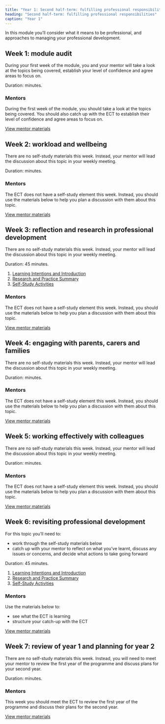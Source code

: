 ```yaml
---
title: "Year 1: Second half-term: fulfilling professional responsibilities"
heading: "Second half-term: fulfilling professional responsibilities"
caption: "Year 1"
---
```


In this module you’ll consider what it means to be professional, and approaches to managing your professional development.

## Week 1: module audit

During your first week of the module, you and your mentor will take a look at the topics being covered, establish your level of confidence and agree areas to focus on.

Duration: minutes.

### Mentors

During the first week of the module, you should take a look at the topics being covered. You should also catch up with the ECT to establish their level of confidence and agree areas to focus on.

[View mentor materials](/ucl/year-1-fulfilling-professional-responsibilities/summer-week-1-mentor-materials)

## Week 2: workload and wellbeing

There are no self-study materials this week. Instead, your mentor will lead the discussion about this topic in your weekly meeting.

Duration: minutes.

### Mentors

The ECT does not have a self-study element this week. Instead, you should use the materials below to help you plan a discussion with them about this topic.

[View mentor materials](/ucl/year-1-fulfilling-professional-responsibilities/summer-week-2-mentor-materials)

## Week 3: reflection and research in professional development

There are no self-study materials this week. Instead, your mentor will lead the discussion about this topic in your weekly meeting.

Duration: 45 minutes.

1. [Learning Intentions and Introduction](/ucl/year-1-fulfilling-professional-responsibilities/summer-week-3-ect-learning-intentions-and-introduction)
2. [Research and Practice Summary](/ucl/year-1-fulfilling-professional-responsibilities/summer-week-3-ect-research-and-practice-summary)
3. [Self-Study Activities](/ucl/year-1-fulfilling-professional-responsibilities/summer-week-3-ect-self-study-activities)

### Mentors

The ECT does not have a self-study element this week. Instead, you should use the materials below to help you plan a discussion with them about this topic.

[View mentor materials](/ucl/year-1-fulfilling-professional-responsibilities/summer-week-3-mentor-materials)

## Week 4: engaging with parents, carers and families

There are no self-study materials this week. Instead, your mentor will lead the discussion about this topic in your weekly meeting.

Duration: minutes.

### Mentors

The ECT does not have a self-study element this week. Instead, you should use the materials below to help you plan a discussion with them about this topic.

[View mentor materials](/ucl/year-1-fulfilling-professional-responsibilities/summer-week-4-mentor-materials)

## Week 5: working effectively with colleagues

There are no self-study materials this week. Instead, your mentor will lead the discussion about this topic in your weekly meeting.

Duration: minutes.

### Mentors

The ECT does not have a self-study element this week. Instead, you should use the materials below to help you plan a discussion with them about this topic.

[View mentor materials](/ucl/year-1-fulfilling-professional-responsibilities/summer-week-5-mentor-materials)

## Week 6: revisiting professional development

For this topic you’ll need to:

- work through the self-study materials below
- catch up with your mentor to reflect on what you’ve learnt, discuss any issues or concerns, and decide what actions to take going forward

Duration: 45 minutes.

1. [Learning Intentions and Introduction](/ucl/year-1-fulfilling-professional-responsibilities/summer-week-6-ect-learning-intentions-and-introduction)
2. [Research and Practice Summary](/ucl/year-1-fulfilling-professional-responsibilities/summer-week-6-ect-research-and-practice-summary)
3. [Self-Study Activities](/ucl/year-1-fulfilling-professional-responsibilities/summer-week-6-ect-self-study-activities)

### Mentors

Use the materials below to:

- see what the ECT is learning
- structure your catch-up with the ECT

[View mentor materials](/ucl/year-1-fulfilling-professional-responsibilities/summer-week-6-mentor-materials)

## Week 7: review of year 1 and planning for year 2

There are no self-study materials this week. Instead, you will need to meet your mentor to review the first year of the programme and discuss plans for your second year.

Duration: minutes.

### Mentors

This week you should meet the ECT to review the first year of the programme and discuss their plans for the second year.

[View mentor materials](/ucl/year-1-fulfilling-professional-responsibilities/summer-week-7-mentor-materials)

